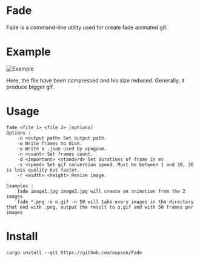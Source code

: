 # Fade
Fade is a command-line utility used for create fade animated gif.
# Example
![Example](https://raw.githubusercontent.com/oupson/Fade/master/images/map.gif)

Here, the file have been compressed and his size reduced.
Generally, it produce bigger gif.
# Usage
```
fade <file 1> <file 2> [options]
Options :
    -o <output path> Set output path.
    -w Write frames to disk.
    -a Write a .json used by apngasm.
    -n <count> Set frames count.
    -d <important> <standard> Set durations of frame in ms
    -s <speed> Set gif conversion speed. Must be between 1 and 30, 30 is loss quality but faster.
    -r <width> <height> Resize image.
    
Examples :
    fade image1.jpg image2.jpg will create an animation from the 2 images
    fade *.png -o o.gif -n 50 will take every images in the directory that end with .png, output the result to o.gif and with 50 frames per images
```

# Install
```
cargo install --git https://github.com/oupson/Fade
```
